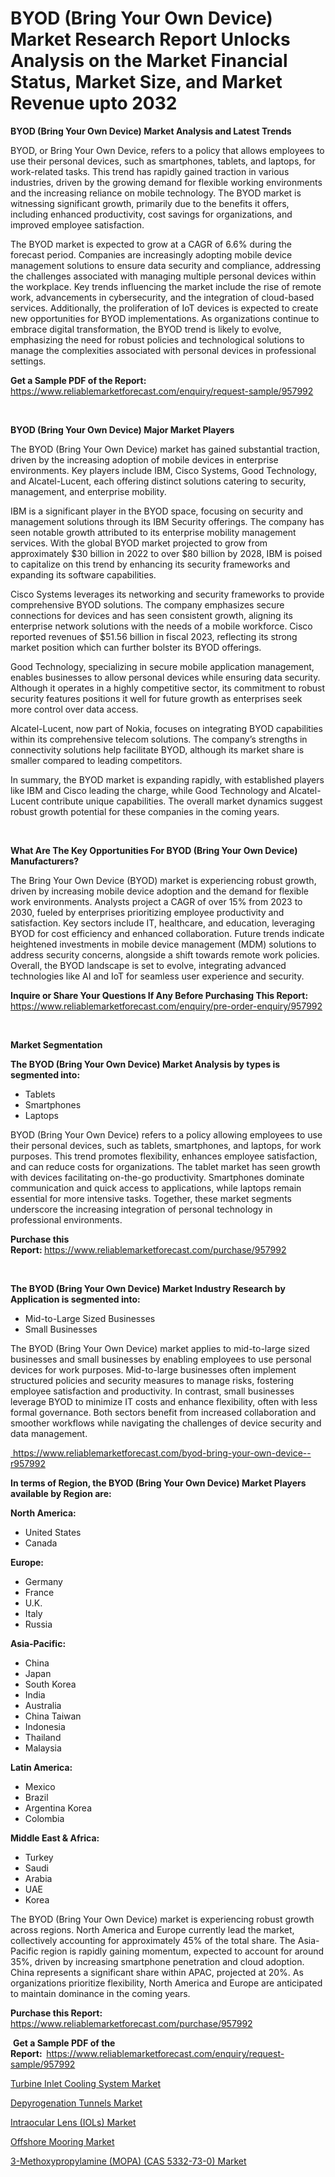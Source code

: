 <p><h1>BYOD (Bring Your Own Device) Market Research Report Unlocks Analysis on the Market Financial Status, Market Size, and Market Revenue upto 2032</h1></p><p><strong>BYOD (Bring Your Own Device) Market Analysis and Latest Trends</strong></p>
<p><p>BYOD, or Bring Your Own Device, refers to a policy that allows employees to use their personal devices, such as smartphones, tablets, and laptops, for work-related tasks. This trend has rapidly gained traction in various industries, driven by the growing demand for flexible working environments and the increasing reliance on mobile technology. The BYOD market is witnessing significant growth, primarily due to the benefits it offers, including enhanced productivity, cost savings for organizations, and improved employee satisfaction.</p><p>The BYOD market is expected to grow at a CAGR of 6.6% during the forecast period. Companies are increasingly adopting mobile device management solutions to ensure data security and compliance, addressing the challenges associated with managing multiple personal devices within the workplace. Key trends influencing the market include the rise of remote work, advancements in cybersecurity, and the integration of cloud-based services. Additionally, the proliferation of IoT devices is expected to create new opportunities for BYOD implementations. As organizations continue to embrace digital transformation, the BYOD trend is likely to evolve, emphasizing the need for robust policies and technological solutions to manage the complexities associated with personal devices in professional settings.</p></p>
<p><strong>Get a Sample PDF of the Report:&nbsp;</strong> <a href="https://www.reliablemarketforecast.com/enquiry/request-sample/957992?utm_campaign=1130&utm_medium=2&utm_source=Github&utm_content=ia&utm_term=21032025&utm_id=byod-bring-your-own-device">https://www.reliablemarketforecast.com/enquiry/request-sample/957992</a></p>
<p>&nbsp;</p>
<p><strong>BYOD (Bring Your Own Device) Major Market Players</strong></p>
<p><p>The BYOD (Bring Your Own Device) market has gained substantial traction, driven by the increasing adoption of mobile devices in enterprise environments. Key players include IBM, Cisco Systems, Good Technology, and Alcatel-Lucent, each offering distinct solutions catering to security, management, and enterprise mobility.</p><p>IBM is a significant player in the BYOD space, focusing on security and management solutions through its IBM Security offerings. The company has seen notable growth attributed to its enterprise mobility management services. With the global BYOD market projected to grow from approximately $30 billion in 2022 to over $80 billion by 2028, IBM is poised to capitalize on this trend by enhancing its security frameworks and expanding its software capabilities.</p><p>Cisco Systems leverages its networking and security frameworks to provide comprehensive BYOD solutions. The company emphasizes secure connections for devices and has seen consistent growth, aligning its enterprise network solutions with the needs of a mobile workforce. Cisco reported revenues of $51.56 billion in fiscal 2023, reflecting its strong market position which can further bolster its BYOD offerings.</p><p>Good Technology, specializing in secure mobile application management, enables businesses to allow personal devices while ensuring data security. Although it operates in a highly competitive sector, its commitment to robust security features positions it well for future growth as enterprises seek more control over data access.</p><p>Alcatel-Lucent, now part of Nokia, focuses on integrating BYOD capabilities within its comprehensive telecom solutions. The company’s strengths in connectivity solutions help facilitate BYOD, although its market share is smaller compared to leading competitors.</p><p>In summary, the BYOD market is expanding rapidly, with established players like IBM and Cisco leading the charge, while Good Technology and Alcatel-Lucent contribute unique capabilities. The overall market dynamics suggest robust growth potential for these companies in the coming years.</p></p>
<p>&nbsp;</p>
<p><strong>What Are The Key Opportunities For BYOD (Bring Your Own Device) Manufacturers?</strong></p>
<p><p>The Bring Your Own Device (BYOD) market is experiencing robust growth, driven by increasing mobile device adoption and the demand for flexible work environments. Analysts project a CAGR of over 15% from 2023 to 2030, fueled by enterprises prioritizing employee productivity and satisfaction. Key sectors include IT, healthcare, and education, leveraging BYOD for cost efficiency and enhanced collaboration. Future trends indicate heightened investments in mobile device management (MDM) solutions to address security concerns, alongside a shift towards remote work policies. Overall, the BYOD landscape is set to evolve, integrating advanced technologies like AI and IoT for seamless user experience and security.</p></p>
<p><strong>Inquire or Share Your Questions If Any Before Purchasing This Report:</strong> <a href="https://www.reliablemarketforecast.com/enquiry/pre-order-enquiry/957992?utm_campaign=1130&utm_medium=2&utm_source=Github&utm_content=ia&utm_term=21032025&utm_id=byod-bring-your-own-device">https://www.reliablemarketforecast.com/enquiry/pre-order-enquiry/957992</a></p>
<p>&nbsp;</p>
<p><strong>Market Segmentation</strong></p>
<p><strong>The BYOD (Bring Your Own Device) Market Analysis by types is segmented into:</strong></p>
<p><ul><li>Tablets</li><li>Smartphones</li><li>Laptops</li></ul></p>
<p><p>BYOD (Bring Your Own Device) refers to a policy allowing employees to use their personal devices, such as tablets, smartphones, and laptops, for work purposes. This trend promotes flexibility, enhances employee satisfaction, and can reduce costs for organizations. The tablet market has seen growth with devices facilitating on-the-go productivity. Smartphones dominate communication and quick access to applications, while laptops remain essential for more intensive tasks. Together, these market segments underscore the increasing integration of personal technology in professional environments.</p></p>
<p><strong>Purchase this Report:&nbsp;</strong><a href="https://www.reliablemarketforecast.com/purchase/957992?utm_campaign=1130&utm_medium=2&utm_source=Github&utm_content=ia&utm_term=21032025&utm_id=byod-bring-your-own-device">https://www.reliablemarketforecast.com/purchase/957992</a></p>
<p>&nbsp;</p>
<p><strong>The BYOD (Bring Your Own Device) Market Industry Research by Application is segmented into:</strong></p>
<p><ul><li>Mid-to-Large Sized Businesses</li><li>Small Businesses</li></ul></p>
<p><p>The BYOD (Bring Your Own Device) market applies to mid-to-large sized businesses and small businesses by enabling employees to use personal devices for work purposes. Mid-to-large businesses often implement structured policies and security measures to manage risks, fostering employee satisfaction and productivity. In contrast, small businesses leverage BYOD to minimize IT costs and enhance flexibility, often with less formal governance. Both sectors benefit from increased collaboration and smoother workflows while navigating the challenges of device security and data management.</p></p>
<p><a href="https://www.reliablemarketforecast.com/byod-bring-your-own-device--r957992?utm_campaign=1130&utm_medium=2&utm_source=Github&utm_content=ia&utm_term=21032025&utm_id=byod-bring-your-own-device">&nbsp;https://www.reliablemarketforecast.com/byod-bring-your-own-device--r957992</a></p>
<p><strong>In terms of Region, the BYOD (Bring Your Own Device) Market Players available by Region are:</strong></p>
<p>
    <p> <strong> North America: </strong>
        <ul>
            <li>United States</li>
            <li>Canada</li>
        </ul>
        </p> 
    <p> <strong> Europe: </strong>
        <ul>
            <li>Germany</li>
            <li>France</li>
            <li>U.K.</li>
            <li>Italy</li>
            <li>Russia</li>
        </ul>
        </p> 
    <p> <strong> Asia-Pacific: </strong>
        <ul>
            <li>China</li>
            <li>Japan</li>
            <li>South Korea</li>
            <li>India</li>
            <li>Australia</li>
            <li>China Taiwan</li>
            <li>Indonesia</li>
            <li>Thailand</li>
            <li>Malaysia</li>
        </ul>
        </p> 
    <p> <strong> Latin America: </strong>
        <ul>
            <li>Mexico</li>
            <li>Brazil</li>
            <li>Argentina Korea</li>
            <li>Colombia</li>
        </ul>
        </p> 
    <p> <strong> Middle East & Africa: </strong>
        <ul>
            <li>Turkey</li>
            <li>Saudi</li>
            <li>Arabia</li>
            <li>UAE</li>
            <li>Korea</li>
        </ul>
    </p>
    </p>
<p><p>The BYOD (Bring Your Own Device) market is experiencing robust growth across regions. North America and Europe currently lead the market, collectively accounting for approximately 45% of the total share. The Asia-Pacific region is rapidly gaining momentum, expected to account for around 35%, driven by increasing smartphone penetration and cloud adoption. China represents a significant share within APAC, projected at 20%. As organizations prioritize flexibility, North America and Europe are anticipated to maintain dominance in the coming years.</p></p>
<p><strong>Purchase this Report: </strong><a href="https://www.reliablemarketforecast.com/purchase/957992?utm_campaign=1130&utm_medium=2&utm_source=Github&utm_content=ia&utm_term=21032025&utm_id=byod-bring-your-own-device">https://www.reliablemarketforecast.com/purchase/957992</a></p>
<p>&nbsp;<strong>Get a Sample PDF of the Report:&nbsp;&nbsp;</strong><a href="https://www.reliablemarketforecast.com/enquiry/request-sample/957992?utm_campaign=1130&utm_medium=2&utm_source=Github&utm_content=ia&utm_term=21032025&utm_id=byod-bring-your-own-device">https://www.reliablemarketforecast.com/enquiry/request-sample/957992</a></p>
<p><strong></strong></p>
<p><p><a href="https://github.com/sakuniniray98/Market-Research-Report-List-1/blob/main/turbine-inlet-cooling-system-market.md?utm_campaign=1130&utm_medium=2&utm_source=Github&utm_content=ia&utm_term=21032025&utm_id=byod-bring-your-own-device">Turbine Inlet Cooling System Market</a></p><p><a href="https://github.com/yakobotege/Market-Research-Report-List-1/blob/main/depyrogenation-tunnels-market.md?utm_campaign=1130&utm_medium=2&utm_source=Github&utm_content=ia&utm_term=21032025&utm_id=byod-bring-your-own-device">Depyrogenation Tunnels Market</a></p><p><a href="https://github.com/siriocooch4a/Market-Research-Report-List-1/blob/main/intraocular-lens-iols-market.md?utm_campaign=1130&utm_medium=2&utm_source=Github&utm_content=ia&utm_term=21032025&utm_id=byod-bring-your-own-device">Intraocular Lens (IOLs) Market</a></p><p><a href="https://github.com/pupekironim/Market-Research-Report-List-1/blob/main/offshore-mooring-market.md?utm_campaign=1130&utm_medium=2&utm_source=Github&utm_content=ia&utm_term=21032025&utm_id=byod-bring-your-own-device">Offshore Mooring Market</a></p><p><a href="https://github.com/snakewaduddx/Market-Research-Report-List-1/blob/main/3-methoxypropylamine-mopa-cas-5332-73-0-market.md?utm_campaign=1130&utm_medium=2&utm_source=Github&utm_content=ia&utm_term=21032025&utm_id=byod-bring-your-own-device">3-Methoxypropylamine (MOPA) (CAS 5332-73-0) Market</a></p></p>